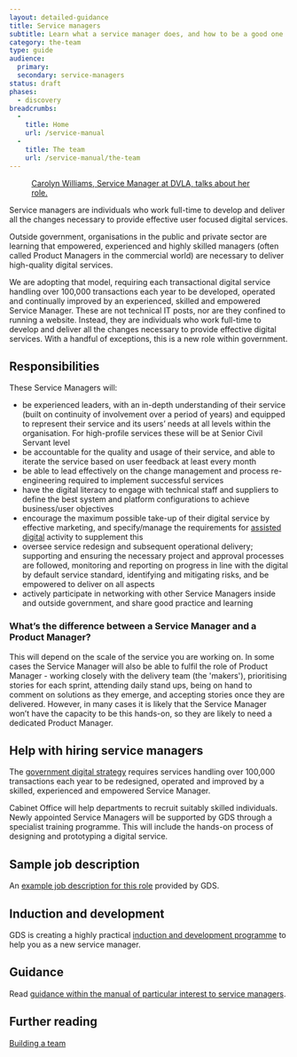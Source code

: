 ```yaml
---
layout: detailed-guidance
title: Service managers
subtitle: Learn what a service manager does, and how to be a good one
category: the-team
type: guide
audience:
  primary:
  secondary: service-managers
status: draft
phases:
  - discovery
breadcrumbs:
  -
    title: Home
    url: /service-manual
  -
    title: The team
    url: /service-manual/the-team
---
```


<figure class="media-player-wrapper video"><a href="https://www.youtube.com/watch?v=bfH4nJNtv_g">Carolyn Williams, Service Manager
at DVLA, talks about her role.</a></figure>

Service managers are individuals who work full-time to develop and deliver all the changes necessary to provide effective user focused digital services.

Outside government, organisations in the public and private sector are learning that empowered, experienced and highly skilled managers (often called Product Managers in the commercial world) are necessary to deliver high-quality digital services.

We are adopting that model, requiring each transactional digital service handling over 100,000 transactions each year to be developed, operated and continually improved by an experienced, skilled and empowered Service Manager. These are not technical IT posts, nor are they confined to running a website. Instead, they are individuals who work full-time to develop and deliver all the changes necessary to provide effective digital services. With a handful of exceptions, this is a new role within government.

## Responsibilities

These Service Managers will:

* be experienced leaders, with an in-depth understanding of their service (built on continuity of involvement over a period of years) and equipped to represent their service and its users’ needs at all levels within the organisation. For high-profile services these will be at Senior Civil Servant level
* be accountable for the quality and usage of their service, and able to iterate the service based on user feedback at least every month
* be able to lead effectively on the change management and process re-engineering required to implement successful services
* have the digital literacy to engage with technical staff and suppliers to define the best system and platform configurations to achieve business/user objectives
* encourage the maximum possible take-up of their digital service by effective marketing, and specify/manage the requirements for [assisted digital](/service-manual/assisted-digital) activity to supplement this
* oversee service redesign and subsequent operational delivery; supporting and ensuring the necessary project and approval processes are followed, monitoring and reporting on progress in line with the digital by default service standard, identifying and mitigating risks, and be empowered to deliver on all aspects
* actively participate in networking with other Service Managers inside and outside government, and share good practice and learning

### What’s the difference between a Service Manager and a Product Manager?

This will depend on the scale of the service you are working on.  In some cases the Service Manager will also be able to fulfil the role of Product Manager - working closely with the delivery team (the 'makers'), prioritising stories for each sprint, attending daily stand ups, being on hand to comment on solutions as they emerge, and accepting stories once they are delivered. However, in many cases it is likely that the Service Manager won’t have the capacity to be this hands-on, so they are likely to need a dedicated Product Manager.

## Help with hiring service managers

The [government digital strategy](http://publications.cabinetoffice.gov.uk/digital/strategy/) requires services handling over 100,000 transactions each year to be redesigned, operated and improved by a skilled, experienced and empowered Service Manager.

Cabinet Office will help departments to recruit suitably skilled individuals. Newly appointed Service Managers will be supported by GDS through a specialist training programme. This will include the hands-on process of designing and prototyping a digital service.

## Sample job description

An [example job description for this role](/service-manual/the-team/recruitment/service-manager-jd.html) provided by GDS.

## Induction and development

GDS is creating a highly practical [induction and development programme](/service-manual/the-team/induction-and-development.html) to help you as a new service manager.
## Guidance

Read [guidance within the manual of particular interest to service managers](/service-manual/service-managers).

## Further reading

[Building a team](/service-manual/the-team)

